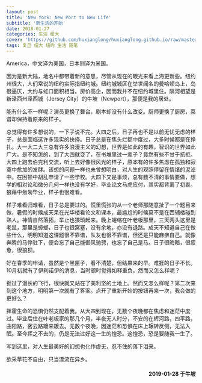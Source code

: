 ```yaml
---
layout: post
title: 'New York: New Port to New Life'
subtitle: '新生活的开始'
date: 2018-01-27
categories: 生活 纽大
cover: 'https://github.com/huxianglong/huxianglong.github.io/raw/master/assets/img/nyc.jpg'
tags: 复旦 纽大 纽约 生活 随笔 
---
```


America，中文译为美国，日本则译为米国。

因为是新大陆，地名中都带着新的意思，尽管从现在的眼光来看上海更新些。纽约州很大，人们常说的纽约实际指纽约城。纽约城城区在举世闻名的曼哈顿岛上，岛很逼仄，大约与虹口面积相当。房价高企，因而我并不在纽约城里住。隔河相望是新泽西州泽西城（Jersey City）的牛坡（Newport），那便是我的居处。

能有什么不一样呢？演员更换了舞台，剧本却没有什么改变。厨师更换了厨房，菜谱却保持着原来的样子。

总觉得有许多想说的，一下子说不完。大四之后，日子再也不是以前无忧无虑的样子，总是面临这许多现实的抉择。日子总是在焦头烂额中度过，大多时候都是在挣扎。大一大二大三总有许多浪漫主义的幻想，世界是如此的有趣，智识的世界如此广大。是不知怎的，到了大四就变了，在书堆里过一辈子？竟然有些不甘于抗拒。大四上跑去伯克利交流，听上去好像很风光的样子，原本有的许多焦虑在孤独和寂寞中愈加的发酵。该想的问题一样也未曾想明白，对人生的观照停留在情绪的泥淖中。在困顿中胡乱申请了一些学校。大四下又是事烦，总有数不清的事情要做，想学的相对论和微分几何一样也没有学好，毕业论文马虎应付，其实都背离了初衷。狼藉中匆匆毕业，样子也很难看。

样子难看归难看，日子总是要过的。慌里慌张的从一个老师那随意扯了一个题目来做，暑假的时候成天呆在光华楼看论文和课本，最尴尬的时候莫不是在西辅楼碰到熟人。神情自然落拓，举止也猥琐起来。晚上蜷缩在叶老板那里，三天两头这里是老鼠，那里是蟑螂，日子也很窝塞，没有余地，亦没有退路。成天不知道自己在做些什么，明明知道这课题很不靠谱，队友也很不靠谱，但还是只能麻痹自己。就像奔腾的马停驻下，便会忘了自己能御风驰骋，也忘了自己是马。日子很晦暗，很疲惫，很狼狈。

好在春季的申请，虽然是个黑匣子，看不清楚，但结果来的早。难捱的日子不长。10月初就有了伊利诺伊的消息，当时顿时觉得如释重负。然而又怎么样呢？

捱过了漫长的飞行，很快就又站在了美利坚的土地上。然而又怎么样呢？第二次来到这个地方，明明第一次就有了答案。点开了重新开始的按钮再来一次，我会做的更好么？

挥霍生命的恐惧仍然支配着我。从大四到现在，无数个夜晚都在焦虑和迷茫中度过。毕业后住在叶老板家的那几个月，半夜无人时分，不安的在辉河路，四平路，曲阳路，密云路踱来踱去。无数个夜晚，因迷茫和恐惧在床上辗转反侧，无法入眠。至今挥之不去的，仍是无法过好这一生的惶恐。这惶恐，恐是要随我一生了。

写到这里，对人生最美好的幻想也化作虚无，忍不住的落下泪来。

欲采苹花不自由，只当漂流在异乡。

<h4 style='text-align:right'>2019-01-28 于牛坡</h4>

